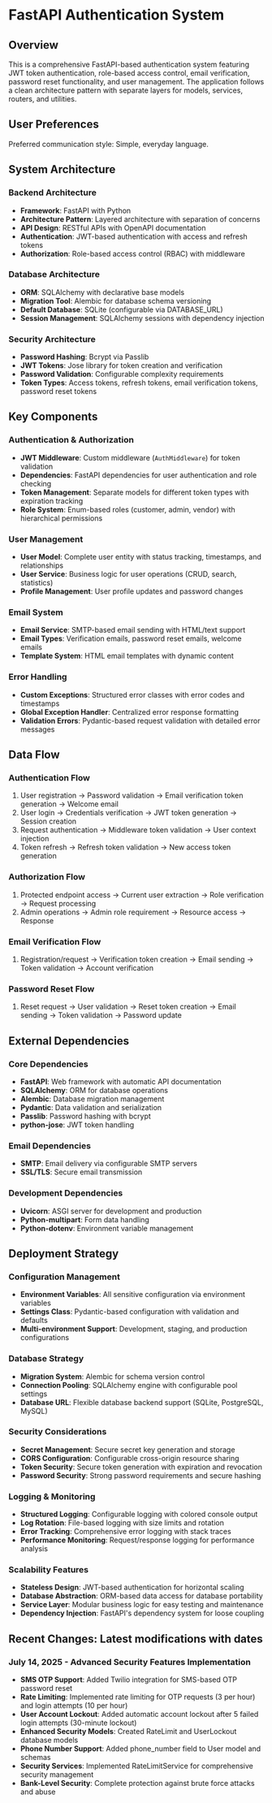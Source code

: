 # FastAPI Authentication System

## Overview

This is a comprehensive FastAPI-based authentication system featuring JWT token authentication, role-based access control, email verification, password reset functionality, and user management. The application follows a clean architecture pattern with separate layers for models, services, routers, and utilities.

## User Preferences

Preferred communication style: Simple, everyday language.

## System Architecture

### Backend Architecture
- **Framework**: FastAPI with Python
- **Architecture Pattern**: Layered architecture with separation of concerns
- **API Design**: RESTful APIs with OpenAPI documentation
- **Authentication**: JWT-based authentication with access and refresh tokens
- **Authorization**: Role-based access control (RBAC) with middleware

### Database Architecture
- **ORM**: SQLAlchemy with declarative base models
- **Migration Tool**: Alembic for database schema versioning
- **Default Database**: SQLite (configurable via DATABASE_URL)
- **Session Management**: SQLAlchemy sessions with dependency injection

### Security Architecture
- **Password Hashing**: Bcrypt via Passlib
- **JWT Tokens**: Jose library for token creation and verification
- **Password Validation**: Configurable complexity requirements
- **Token Types**: Access tokens, refresh tokens, email verification tokens, password reset tokens

## Key Components

### Authentication & Authorization
- **JWT Middleware**: Custom middleware (`AuthMiddleware`) for token validation
- **Dependencies**: FastAPI dependencies for user authentication and role checking
- **Token Management**: Separate models for different token types with expiration tracking
- **Role System**: Enum-based roles (customer, admin, vendor) with hierarchical permissions

### User Management
- **User Model**: Complete user entity with status tracking, timestamps, and relationships
- **User Service**: Business logic for user operations (CRUD, search, statistics)
- **Profile Management**: User profile updates and password changes

### Email System
- **Email Service**: SMTP-based email sending with HTML/text support
- **Email Types**: Verification emails, password reset emails, welcome emails
- **Template System**: HTML email templates with dynamic content

### Error Handling
- **Custom Exceptions**: Structured error classes with error codes and timestamps
- **Global Exception Handler**: Centralized error response formatting
- **Validation Errors**: Pydantic-based request validation with detailed error messages

## Data Flow

### Authentication Flow
1. User registration → Password validation → Email verification token generation → Welcome email
2. User login → Credentials verification → JWT token generation → Session creation
3. Request authentication → Middleware token validation → User context injection
4. Token refresh → Refresh token validation → New access token generation

### Authorization Flow
1. Protected endpoint access → Current user extraction → Role verification → Request processing
2. Admin operations → Admin role requirement → Resource access → Response

### Email Verification Flow
1. Registration/request → Verification token creation → Email sending → Token validation → Account verification

### Password Reset Flow
1. Reset request → User validation → Reset token creation → Email sending → Token validation → Password update

## External Dependencies

### Core Dependencies
- **FastAPI**: Web framework with automatic API documentation
- **SQLAlchemy**: ORM for database operations
- **Alembic**: Database migration management
- **Pydantic**: Data validation and serialization
- **Passlib**: Password hashing with bcrypt
- **python-jose**: JWT token handling

### Email Dependencies
- **SMTP**: Email delivery via configurable SMTP servers
- **SSL/TLS**: Secure email transmission

### Development Dependencies
- **Uvicorn**: ASGI server for development and production
- **Python-multipart**: Form data handling
- **Python-dotenv**: Environment variable management

## Deployment Strategy

### Configuration Management
- **Environment Variables**: All sensitive configuration via environment variables
- **Settings Class**: Pydantic-based configuration with validation and defaults
- **Multi-environment Support**: Development, staging, and production configurations

### Database Strategy
- **Migration System**: Alembic for schema version control
- **Connection Pooling**: SQLAlchemy engine with configurable pool settings
- **Database URL**: Flexible database backend support (SQLite, PostgreSQL, MySQL)

### Security Considerations
- **Secret Management**: Secure secret key generation and storage
- **CORS Configuration**: Configurable cross-origin resource sharing
- **Token Security**: Secure token generation with expiration and revocation
- **Password Security**: Strong password requirements and secure hashing

### Logging & Monitoring
- **Structured Logging**: Configurable logging with colored console output
- **Log Rotation**: File-based logging with size limits and rotation
- **Error Tracking**: Comprehensive error logging with stack traces
- **Performance Monitoring**: Request/response logging for performance analysis

### Scalability Features
- **Stateless Design**: JWT-based authentication for horizontal scaling
- **Database Abstraction**: ORM-based data access for database portability
- **Service Layer**: Modular business logic for easy testing and maintenance
- **Dependency Injection**: FastAPI's dependency system for loose coupling

## Recent Changes: Latest modifications with dates

### July 14, 2025 - Advanced Security Features Implementation
- **SMS OTP Support**: Added Twilio integration for SMS-based OTP password reset
- **Rate Limiting**: Implemented rate limiting for OTP requests (3 per hour) and login attempts (10 per hour)  
- **User Account Lockout**: Added automatic account lockout after 5 failed login attempts (30-minute lockout)
- **Enhanced Security Models**: Created RateLimit and UserLockout database models
- **Phone Number Support**: Added phone_number field to User model and schemas
- **Security Services**: Implemented RateLimitService for comprehensive security management
- **Bank-Level Security**: Complete protection against brute force attacks and abuse